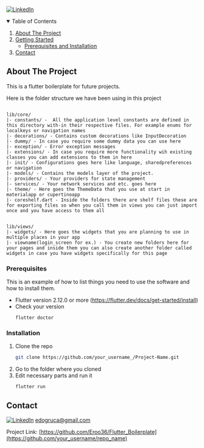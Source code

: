 [![LinkedIn][linkedin-shield]][linkedin-url]


<!-- TABLE OF CONTENTS -->
<details open="open">
  <summary>Table of Contents</summary>
  <ol>
    <li>
      <a href="#about-the-project">About The Project</a>
    </li>
    <li>
      <a href="#getting-started">Getting Started</a>
      <ul>
        <li><a href="#prerequisites">Prerequisites and Installation</a></li>
      </ul>
    </li>
    <li><a href="#contact">Contact</a></li>
  </ol>
</details>



<!-- ABOUT THE PROJECT -->
## About The Project

This is a flutter boilerplate for future projects.

Here is the folder structure we have been using in this project

```

lib/core/
|- constants/ -  All the application level constants are defined in this directory with-in their respective files. For example enums for localkeys or navigation names
|- decorations/ - Contains custom decorations like InputDecoration
|- dummy/ - In case you require some dummy data you can use here
|- exception/ - Error exception messages
|- extensions/ - In case you require more functionality wih existing classes you can add extensions to them in here
|- init/ - Configurations goes here like language, sharedpreferences or navigation
|- models/ - Contains the models layer of the project.
|- providers/ - Your providers for state management
|- services/ - Your network services and etc. goes here
|- theme/ - Here goes the ThemeData that you use at start in materialapp or cupertinoapp
|- coreshelf.dart - Inside the folders there are shelf files these are for exporting files so when you call them in views you can just import once and you have access to them all

```

```

lib/views/
|- widgets/ - Here goes the widgets that you are planning to use in multiple places in your app
|- viewname(login_screen for ex.) - You create new folders here for your pages and inside them you can also create another folder called widgets in case you have widgets specifically for this page

```



### Prerequisites

This is an example of how to list things you need to use the software and how to install them.
  
* Flutter version 2.12.0 or more (https://flutter.dev/docs/get-started/install)
* Check your version
  ```
  flutter doctor
  ```

### Installation

1. Clone the repo
   ```sh
   git clone https://github.com/your_username_/Project-Name.git
   ```
2. Go to the folder where you cloned
3. Edit necessary parts and run it
   ```
   flutter run
   ```


<!-- CONTACT -->
## Contact

[![LinkedIn][linkedin-shield]][linkedin-url] 
edogruca@gmail.com

Project Link: [https://github.com/Eroo36/Flutter_Boilerplate](https://github.com/your_username/repo_name)




<!-- MARKDOWN LINKS & IMAGES -->
<!-- https://www.markdownguide.org/basic-syntax/#reference-style-links -->
[contributors-shield]: https://img.shields.io/github/contributors/othneildrew/Best-README-Template.svg?style=for-the-badge
[contributors-url]: https://github.com/othneildrew/Best-README-Template/graphs/contributors
[forks-shield]: https://img.shields.io/github/forks/othneildrew/Best-README-Template.svg?style=for-the-badge
[forks-url]: https://github.com/othneildrew/Best-README-Template/network/members
[stars-shield]: https://img.shields.io/github/stars/othneildrew/Best-README-Template.svg?style=for-the-badge
[stars-url]: https://github.com/othneildrew/Best-README-Template/stargazers
[issues-shield]: https://img.shields.io/github/issues/othneildrew/Best-README-Template.svg?style=for-the-badge
[issues-url]: https://github.com/othneildrew/Best-README-Template/issues
[license-shield]: https://img.shields.io/github/license/othneildrew/Best-README-Template.svg?style=for-the-badge
[license-url]: https://github.com/othneildrew/Best-README-Template/blob/master/LICENSE.txt
[linkedin-shield]: https://img.shields.io/badge/-LinkedIn-black.svg?style=for-the-badge&logo=linkedin&colorB=555
[linkedin-url]: https://linkedin.com/in/othneildrew
